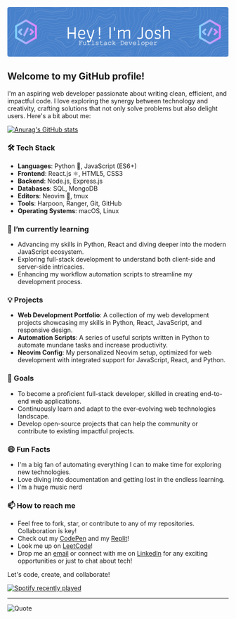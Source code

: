 ![Header](./github-header-image_2.png)

## Welcome to my GitHub profile!

I'm an aspiring web developer passionate about writing clean, efficient, and impactful code. I love exploring the synergy between technology and creativity, crafting solutions that not only solve problems but also delight users. Here's a bit about me:

[![Anurag's GitHub stats](https://github-readme-stats.vercel.app/api?username=joshuadanpeterson&show_icons=true&theme=nord)](https://github.com/anuraghazra/github-readme-stats)

### 🛠 Tech Stack

- **Languages**: Python 🐍, JavaScript (ES6+)
- **Frontend**: React.js ⚛️, HTML5, CSS3
- **Backend**: Node.js, Express.js
- **Databases**: SQL, MongoDB
- **Editors**: Neovim 🌟, tmux
- **Tools**: Harpoon, Ranger, Git, GitHub
- **Operating Systems**: macOS, Linux

### 🌱 I’m currently learning

- Advancing my skills in Python, React and diving deeper into the modern JavaScript ecosystem.
- Exploring full-stack development to understand both client-side and server-side intricacies.
- Enhancing my workflow automation scripts to streamline my development process.

### 💡 Projects

- **Web Development Portfolio**: A collection of my web development projects showcasing my skills in Python, React, JavaScript, and responsive design.
- **Automation Scripts**: A series of useful scripts written in Python to automate mundane tasks and increase productivity.
- **Neovim Config**: My personalized Neovim setup, optimized for web development with integrated support for JavaScript, React, and Python.

### 🚀 Goals

- To become a proficient full-stack developer, skilled in creating end-to-end web applications.
- Continuously learn and adapt to the ever-evolving web technologies landscape.
- Develop open-source projects that can help the community or contribute to existing impactful projects.

### 😄 Fun Facts

- I'm a big fan of automating everything I can to make time for exploring new technologies.
- Love diving into documentation and getting lost in the endless learning.
- I'm a huge music nerd

### 📫 How to reach me

- Feel free to fork, star, or contribute to any of my repositories. Collaboration is key!
- Check out my [CodePen](https://codepen.io/joshuadanpeterson/collections/) and my [Replit](https://replit.com/@joshuadanpeterson)!
- Look me up on [LeetCode](https://leetcode.com/joshuadanpeterson/)!
- Drop me an [email](mailto:joshuadanpeterson@gmail.com) or connect with me on [LinkedIn](https://www.linkedin.com/in/joshuadanpeterson) for any exciting opportunities or just to chat about tech!

Let's code, create, and collaborate!

[![Spotify recently played](https://spotify-recently-played-readme.vercel.app/api?user=joshuadanpeterson&count=1)](https://open.spotify.com/user/joshuadanpeterson)

---

![Quote](https://github-readme-quotes-bay.vercel.app/quote?quotesUrl=https://github.com/joshuadanpeterson/joshuadanpetersonquotes.json&theme=nord&animation=grow_out_in)

